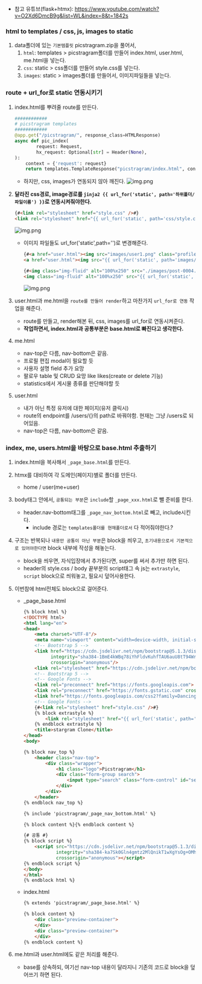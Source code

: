 - 참고 유튜브(flask+htmx): https://www.youtube.com/watch?v=O2Xd6DmcB9g&list=WL&index=8&t=1842s

### html to templates / css, js, images to static

1. data폴더에 있는 `기본템플릿` picstragram.zip을 풀어서,
    1. `html`: templates > picstragram폴더를 만들어 index.html, user.html, me.html을 넣는다.
    2. `css`: static > css폴더를 만들어 style.css를 넣는다.
    3. `images`: static > images폴더를 만들어서, 이미지파일들을 넣는다.

### route + url_for로 static 연동시키기

1. index.html를 뿌려줄 route를 만든다.
    ```python
    ############
    # picstragram templates
    ############
    @app.get("/picstragram/", response_class=HTMLResponse)
    async def pic_index(
            request: Request,
            hx_request: Optional[str] = Header(None),
    ):
        context = {'request': request}
        return templates.TemplateResponse("picstragram/index.html", context)
    ```

    - 하지만, css, images가 연동되지 않아 깨진다.
      ![img.png](../images/48.png)


2. **달라진 css경로, image경로를 `jinja2 {{ url_for('static', path='하위폴더/파일이름') }}`로 연동시켜줘야한다.**
    ```html
    {#<link rel="stylesheet" href="style.css" />#}
    <link rel="stylesheet" href="{{ url_for('static', path='css/style.css') }}" />
    ```
   ![img.png](../images/49.png)

   - 이미지 파일들도 url_for('static',path='')로 변경해준다.
       ```html
       {#<a href="user.html"><img src="images/user1.png" class="profile" alt="사용자1" /></a>#}
       <a href="user.html"><img src="{{ url_for('static', path='images/user1.png') }}" class="profile" alt="사용자1" /></a>
       ```
       ```html      
       {#<img class="img-fluid" alt="100%x250" src="./images/post-0004.jpeg">#}
       <img class="img-fluid" alt="100%x250" src="{{ url_for('static', path='images/post-0004.jpeg') }}">
       ```
     ![img.png](../images/50.png)



3. user.html과 me.html을 `route를 만들어 render`하고 마찬가지 `url_for로 연동` 작업을 해준다.
    - route를 만들고, render해본 뒤, css, images를 url_for로 연동시켜준다.
    - **작업하면서, index.html과 공통부분은 base.html로 빠진다고 생각한다.**

4. me.html
    - nav-top은 다름, nav-bottom은 같음.
    - 프로필 편집 modal이 필요할 듯
    - 사용자 설명 field 추가 요망
    - 팔로우 table 및 CRUD 요망  like likes(create or delete 기능)
    - statistics에서 게시물 종류를 판단해야할 듯

5. user.html
    - 내가 아닌 특정 유저에 대한 페이지(유저 클릭시)
    - route의 endpoint를 /users/{}의 path로 바꿔야함. 현재는 그냥 /users로 되어있음.
    - nav-top은 다름, nav-bottom은 같음.

### index, me, users.html을 바탕으로 base.html 추출하기

1. index.html을 복사해서 `_page_base.html`를 만든다.
2. htmx를 대비하여 각 도메인(페이지)별로 폴더를 만든다.
    - home / user(me+user)
2. body태그 안에서, `공통되는 부분`은 `include`할 `_page_xxx.html`로 뺄 준비를 한다.
    - header.nav-bottom태그를 `_page_nav_bottom.html`로 빼고, include시킨다.
        - include 경로는 `templates폴더를 현재폴더로서` 다 적어줘야한다.?
3. 구조는 반복되나 `내용만 공통이 아닌 부분`은 block을 씌우고, `초기내용으로서 기본적으로 있어야한다면` block 내부에 작성을 해놓는다.
    - block을 씌우면, 자식입장에서 추가된다면, super를 써서 추가만 하면 된다.
    - header의 style.css  / body 끝부분의 script태그 속 js는 `extrastyle`, `script` block으로 씌워놓고, 필요시 덮어사용한다.
4. 이번참에 html전체도 block으로 걸어준다.
   - _page_base.html
       ```html
       {% block html %}
       <!DOCTYPE html>
       <html lang="en">
       <head>
           <meta charset="UTF-8"/>
           <meta name="viewport" content="width=device-width, initial-scale=1.0"/>
           <!-- Bootstrap 5 -->
           <link href="https://cdn.jsdelivr.net/npm/bootstrap@5.1.3/dist/css/bootstrap.min.css" rel="stylesheet"
                 integrity="sha384-1BmE4kWBq78iYhFldvKuhfTAU6auU8tT94WrHftjDbrCEXSU1oBoqyl2QvZ6jIW3"
                 crossorigin="anonymous"/>
           <link rel="stylesheet" href="https://cdn.jsdelivr.net/npm/bootstrap-icons@1.10.5/font/bootstrap-icons.min.css"/>
           <!-- Bootstrap 5 -->
           <!-- Google Fonts -->
           <link rel="preconnect" href="https://fonts.googleapis.com">
           <link rel="preconnect" href="https://fonts.gstatic.com" crossorigin>
           <link href="https://fonts.googleapis.com/css2?family=Dancing+Script:wght@600&display=swap" rel="stylesheet">
           <!-- Google Fonts -->
           {#<link rel="stylesheet" href="style.css" />#}
           {% block extrastyle %}
               <link rel="stylesheet" href="{{ url_for('static', path='css/style.css') }}"/>
           {% endblock extrastyle %}
           <title>stargram Clone</title>
       </head>
       <body>
    
       {% block nav_top %}
           <header class="nav-top">
               <div class="wrapper">
                   <h1 class="logo">Picstragram</h1>
                   <div class="form-group search">
                       <input type="search" class="form-control" id="seach" placeholder="검색">
                   </div>
               </div>
           </header>
       {% endblock nav_top %}
    
       {% include 'picstragram/_page_nav_bottom.html' %}
    
       {% block content %}{% endblock content %}
    
       {# 공통 #}
       {% block script %}
           <script src="https://cdn.jsdelivr.net/npm/bootstrap@5.1.3/dist/js/bootstrap.bundle.min.js"
                   integrity="sha384-ka7Sk0Gln4gmtz2MlQnikT1wXgYsOg+OMhuP+IlRH9sENBO0LRn5q+8nbTov4+1p"
                   crossorigin="anonymous"></script>
       {% endblock script %}
       </body>
       </html>
       {% endblock html %}
    
       ```
  
   - index.html
       ```html
       {% extends 'picstragram/_page_base.html' %}
    
       {% block content %}
           <div class="preview-container">
           </div>
           <div class="preview-container">
           </div>
       {% endblock content %}
       ```
     

5. me.html과 user.html에도 같은 처리를 해준다. 
    - base를 상속하되, 여기선 nav-top 내용이 달라지니 기존의 코드로 block을 덮어쓰기 하면 된다.
